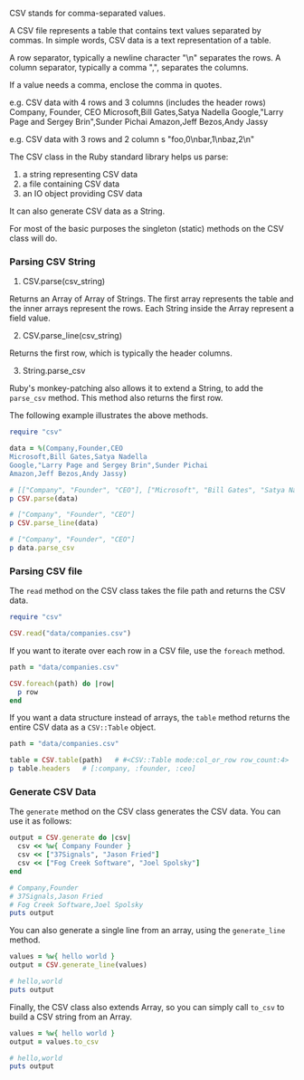 CSV stands for comma-separated values.

A CSV file represents a table that contains text values separated by commas. In simple words,
CSV data is a text representation of a table.

A row separator, typically a newline character "\n" separates the rows.
A column separator, typically a comma ",", separates the columns.

If a value needs a comma, enclose the comma in quotes.

e.g. CSV data with 4 rows and 3 columns (includes the header rows)
Company, Founder, CEO
Microsoft,Bill Gates,Satya Nadella
Google,"Larry Page and Sergey Brin",Sunder Pichai
Amazon,Jeff Bezos,Andy Jassy

e.g. CSV data with 3 rows and 2 column s
"foo,0\nbar,1\nbaz,2\n"

The CSV class in the Ruby standard library helps us parse:
1. a string representing CSV data
2. a file containing CSV data
3. an IO object providing CSV data

It can also generate CSV data as a String.

For most of the basic purposes the singleton (static) methods on the CSV class will do.

### Parsing CSV String

1. CSV.parse(csv_string)

Returns an Array of Array of Strings. The first array represents the table and the inner arrays
represent the rows. Each String inside the Array represent a field value.

2. CSV.parse_line(csv_string)

Returns the first row, which is typically the header columns.

3. String.parse_csv

Ruby's monkey-patching also allows it to extend a String, to add the `parse_csv` method. This
method also returns the first row.

The following example illustrates the above methods.

```ruby
require "csv"

data = %(Company,Founder,CEO
Microsoft,Bill Gates,Satya Nadella
Google,"Larry Page and Sergey Brin",Sunder Pichai
Amazon,Jeff Bezos,Andy Jassy)

# [["Company", "Founder", "CEO"], ["Microsoft", "Bill Gates", "Satya Nadella"], ["Google", "Larry Page and Sergey Brin", "Sunder Pichai"], ["Amazon", "Jeff Bezos", "Andy Jassy"]]
p CSV.parse(data)

# ["Company", "Founder", "CEO"]
p CSV.parse_line(data)

# ["Company", "Founder", "CEO"]
p data.parse_csv
```

### Parsing CSV file

The `read` method on the CSV class takes the file path and returns the CSV data.

```ruby
require "csv"

CSV.read("data/companies.csv")
```

If you want to iterate over each row in a CSV file, use the `foreach` method.

```ruby
path = "data/companies.csv"

CSV.foreach(path) do |row|
  p row
end
```

If you want a data structure instead of arrays, the `table` method returns the entire CSV data
as a `CSV::Table` object.

```ruby
path = "data/companies.csv"

table = CSV.table(path)   # #<CSV::Table mode:col_or_row row_count:4>
p table.headers   # [:company, :founder, :ceo]
```

### Generate CSV Data

The `generate` method on the CSV class generates the CSV data. You can use it as follows:

```ruby
output = CSV.generate do |csv|
  csv << %w{ Company Founder }
  csv << ["37Signals", "Jason Fried"]
  csv << ["Fog Creek Software", "Joel Spolsky"]
end

# Company,Founder
# 37Signals,Jason Fried
# Fog Creek Software,Joel Spolsky
puts output
```

You can also generate a single line from an array, using the `generate_line` method.

```ruby
values = %w{ hello world }
output = CSV.generate_line(values)

# hello,world
puts output
```

Finally, the CSV class also extends Array, so you can simply call `to_csv` to build a CSV string from an Array.

```ruby
values = %w{ hello world }
output = values.to_csv

# hello,world
puts output
```